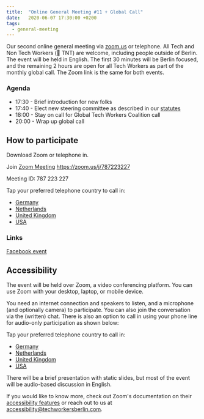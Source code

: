 ```yaml
---
title:  "Online General Meeting #11 + Global Call"
date:   2020-06-07 17:30:00 +0200
tags:
  - general-meeting   
---
```




Our second online general meeting via [zoom.us](https://zoom.us/j/787223227) or telephone.
All Tech and Non Tech Workers (🧨 TNT) are welcome, including people outside of Berlin. The event will be held in English. The first 30 minutes will be Berlin focused, and the remaining 2 hours are open for all Tech Workers as part of the monthly global call. The Zoom link is the same for both events.   

### Agenda

* 17:30 - Brief introduction for new folks
* 17:40 - Elect new steering committee as described in our [statutes](/statute)
* 18:00 - Stay on call for Global Tech Workers Coalition call
* 20:00 - Wrap up global call

## How to participate

Download Zoom or telephone in.

Join [Zoom Meeting](https://zoom.us/j/787223227) https://zoom.us/j/787223227

Meeting ID: 787 223 227

Tap your preferred telephone country to call in:
- <a href="tel:+496950502596,,787223227#">Germany</a>
- <a href="tel:+31207947345,,787223227#">Netherlands</a>
- <a href="tel:+442080806592,,787223227#">United Kingdom</a>
- <a href="tel:+12532158782,,787223227#">USA</a>

### Links

[Facebook event](https://www.facebook.com/events/1207803546241540/)

## Accessibility

The event will be held over Zoom, a video conferencing platform. You can use Zoom with your desktop, laptop, or mobile device.

You need an internet connection and speakers to listen, and a microphone (and optionally camera) to participate. You can also join the conversation via the (written) chat. There is also an option to call in using your phone line for audio-only participation as shown below:

Tap your preferred telephone country to call in:
- <a href="tel:+496950502596,,787223227#">Germany</a>
- <a href="tel:+31207947345,,787223227#">Netherlands</a>
- <a href="tel:+442080806592,,787223227#">United Kingdom</a>
- <a href="tel:+12532158782,,787223227#">USA</a>

There will be a brief presentation with static slides, but most of the event will be audio-based discussion in English.

If you would like to know more, check out Zoom's documentation on their [accessibility features](https://zoom.us/accessibility) or reach out to us at accessibility@techworkersberlin.com.
